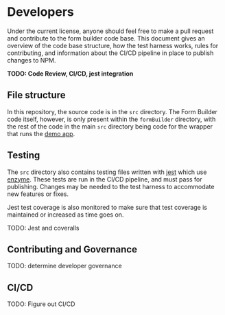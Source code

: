 # Developers

Under the current license, anyone should feel free to make a pull request and contribute to the form builder code base. This document gives an overview of the code base structure, how the test harness works, rules for contributing, and information about the CI/CD pipeline in place to publish changes to NPM.

**TODO: Code Review, CI/CD, jest integration**

## File structure

In this repository, the source code is in the `src` directory. The Form Builder code itself, however, is only present within the `formBuilder` directory, with the rest of the code in the main `src` directory being code for the wrapper that runs the [demo app](https://ginkgobioworks.github.io/react-jsonschema-form-editor/). 

## Testing

The `src` directory also contains testing files written with [jest](https://ginkgobioworks.github.io/react-jsonschema-form-editor/) which use [enzyme](https://github.com/enzymejs/enzyme). These tests are run in the CI/CD pipeline, and must pass for publishing. Changes may be needed to the test harness to accommodate new features or fixes.

Jest test coverage is also monitored to make sure that test coverage is maintained or increased as time goes on.

TODO: Jest and coveralls

## Contributing and Governance

TODO: determine developer governance

## CI/CD

TODO: Figure out CI/CD